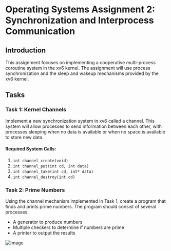 # Operating Systems Assignment 2: Synchronization and Interprocess Communication

## Introduction

This assignment focuses on implementing a cooperative multi-process coroutine system in the xv6 kernel.
The assignment will use process synchronization and the sleep and wakeup mechanisms provided by the xv6 kernel.

## Tasks

### Task 1: Kernel Channels

Implement a new synchronization system in xv6 called a channel. This system will allow processes to send information between each other, with processes sleeping when no data is available or when no space is available to store new data.

#### Required System Calls:

1. `int channel_create(void)`
2. `int channel_put(int cd, int data)`
3. `int channel_take(int cd, int* data)`
4. `int channel_destroy(int cd)`

### Task 2: Prime Numbers

Using the channel mechanism implemented in Task 1, create a program that finds and prints prime numbers. The program should consist of several processes:

- A generator to produce numbers
- Multiple checkers to determine if numbers are prime
- A printer to output the results
  
![image](https://github.com/user-attachments/assets/d3b0ca30-7ca9-42ea-9aaf-49e92be71cec)
